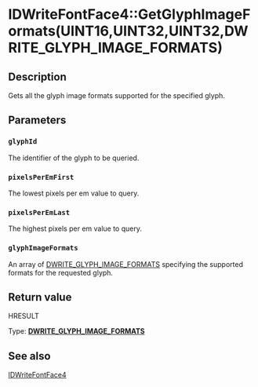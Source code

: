 # IDWriteFontFace4::GetGlyphImageFormats(UINT16,UINT32,UINT32,DWRITE_GLYPH_IMAGE_FORMATS)

## Description

Gets all the glyph image formats supported for the specified glyph.

## Parameters

### `glyphId`

The identifier of the glyph to be queried.

### `pixelsPerEmFirst`

The lowest pixels per em value to query.

### `pixelsPerEmLast`

The highest pixels per em value to query.

### `glyphImageFormats`

An array of [DWRITE_GLYPH_IMAGE_FORMATS](https://learn.microsoft.com/windows/desktop/api/dcommon/ne-dcommon-dwrite_glyph_image_formats) specifying the supported formats for the requested glyph.

## Return value

HRESULT

Type: **[DWRITE_GLYPH_IMAGE_FORMATS](https://learn.microsoft.com/windows/win32/api/dcommon/ne-dcommon-dwrite_glyph_image_formats)**

## See also

[IDWriteFontFace4](https://learn.microsoft.com/windows/win32/api/dwrite_3/nn-dwrite_3-idwritefontface4)